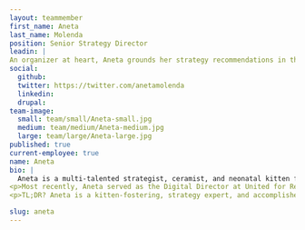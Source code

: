 ```yaml
---
layout: teammember
first_name: Aneta
last_name: Molenda
position: Senior Strategy Director
leadin: | 
An organizer at heart, Aneta grounds her strategy recommendations in the real-life experience of people doing the on-the-ground work.
social:
  github:
  twitter: https://twitter.com/anetamolenda
  linkedin: 
  drupal:
team-image:
  small: team/small/Aneta-small.jpg
  medium: team/medium/Aneta-medium.jpg
  large: team/large/Aneta-large.jpg
published: true
current-employee: true
name: Aneta
bio: |
  Aneta is a multi-talented strategist, ceramist, and neonatal kitten foster whose love for organizing started in the labor movement as an organizer for the New York Taxi Workers Alliance on a campaign pressuring the city to start a health care fund for drivers. She continued this work with Working America, where she organized hair stylists and massage therapists in Oregon, Minnesota, and Illinois. Aneta then transitioned into the digital realm, where she spent several years at M+R consulting on digital organizing strategy. She’s worked with a variety of impressive organizations, including the Fight for $15, Planned Parenthood, and the Leukemia & Lymphoma Society. 
<p>Most recently, Aneta served as the Digital Director at United for Respect – formerly OUR Walmart – exploring new and innovative ways to scale organizing using online-first strategies that translate to mass offline action, working to fundamentally shift power within big corporations like Walmart and Amazon. And – as if you weren't already impressed – Aneta led the digital organizing strategy for the campaign that won $20 million in severance pay from Wall Street directly into the pockets of working class people who had been laid off in the private equity induced bankruptcy at Toys R Us.
<p>TL;DR? Aneta is a kitten-fostering, strategy expert, and accomplished organizer, who can basically do anything. Except bungee jumping. Don’t ask her to do that again. 

slug: aneta
---
```

